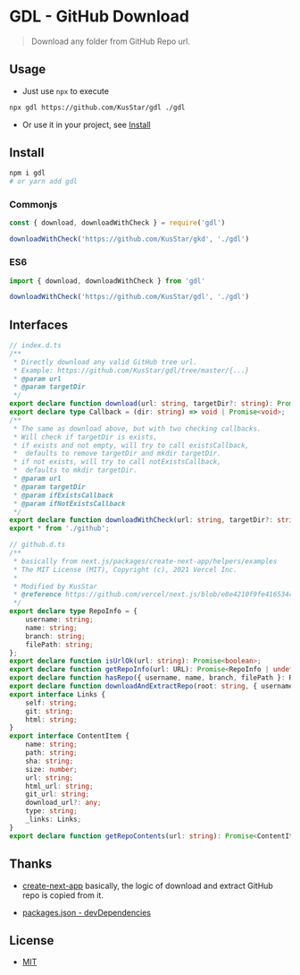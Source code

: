 # GDL - GitHub Download

> Download any folder from GitHub Repo url.

## Usage

- Just use `npx` to execute

```sh
npx gdl https://github.com/KusStar/gdl ./gdl
```

- Or use it in your project, see [Install](#install)

## Install

```sh
npm i gdl
# or yarn add gdl
```

### Commonjs

```js
const { download, downloadWithCheck } = require('gdl')

downloadWithCheck('https://github.com/KusStar/gkd', './gdl')
```

### ES6

```js
import { download, downloadWithCheck } from 'gdl'

downloadWithCheck('https://github.com/KusStar/gdl', './gdl')
```

## Interfaces
  
```ts
// index.d.ts
/**
 * Directly download any valid GitHub tree url.
 * Example: https://github.com/KusStar/gdl/tree/master/{...}
 * @param url
 * @param targetDir
 */
export declare function download(url: string, targetDir?: string): Promise<void>;
export declare type Callback = (dir: string) => void | Promise<void>;
/**
 * The same as download above, but with two checking callbacks.
 * Will check if targetDir is exists,
 * if exists and not empty, will try to call existsCallback,
 *  defaults to remove targetDir and mkdir targetDir.
 * if not exists, will try to call notExistsCallback,
 *  defaults to mkdir targetDir.
 * @param url
 * @param targetDir
 * @param ifExistsCallback
 * @param ifNotExistsCallback
 */
export declare function downloadWithCheck(url: string, targetDir?: string, ifExistsCallback?: Callback, notExistsCallback?: Callback): Promise<void>;
export * from './github';
```

```ts
// github.d.ts
/**
 * basically from next.js/packages/create-next-app/helpers/examples
 * The MIT License (MIT), Copyright (c), 2021 Vercel Inc.
 *
 * Modified by KusStar
 * @reference https://github.com/vercel/next.js/blob/e8e4210f9fe416534c36ceb9d3ad82dd02906cc6/packages/create-next-app/helpers/examples.ts
 */
export declare type RepoInfo = {
    username: string;
    name: string;
    branch: string;
    filePath: string;
};
export declare function isUrlOk(url: string): Promise<boolean>;
export declare function getRepoInfo(url: URL): Promise<RepoInfo | undefined>;
export declare function hasRepo({ username, name, branch, filePath }: RepoInfo): Promise<boolean>;
export declare function downloadAndExtractRepo(root: string, { username, name, branch, filePath }: RepoInfo, caching?: boolean): Promise<void>;
export interface Links {
    self: string;
    git: string;
    html: string;
}
export interface ContentItem {
    name: string;
    path: string;
    sha: string;
    size: number;
    url: string;
    html_url: string;
    git_url: string;
    download_url?: any;
    type: string;
    _links: Links;
}
export declare function getRepoContents(url: string): Promise<ContentItem[]>;
```

## Thanks

- [create-next-app](https://github.com/vercel/next.js/tree/e8e4210f9fe416534c36ceb9d3ad82dd02906cc6/packages/create-next-app)
  basically, the logic of download and extract GitHub repo is copied from it.

- [packages.json - devDependencies](./package.json)

## License

- [MIT](./LICENSE)
